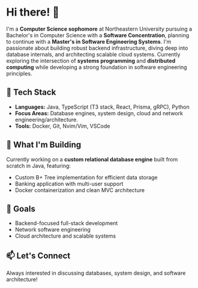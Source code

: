# Hi there! 👋

I'm a **Computer Science sophomore** at Northeastern University pursuing a Bachelor's in Computer Science with a **Software Concentration**, 
planning to continue with a **Master's in Software Engineering Systems**. I'm passionate about building robust backend infrastructure, 
diving deep into database internals, and architecting scalable cloud systems. Currently exploring the intersection of **systems programming** 
and **distributed computing** while developing a strong foundation in software engineering principles.

## 🔧 Tech Stack
- **Languages:** Java, TypeScript (T3 stack, React, Prisma, gRPC), Python
- **Focus Areas:** Database engines, system design, cloud and network engineering/architecture.
- **Tools:** Docker, Git, Nvim/Vim, VSCode

## 🚀 What I'm Building
Currently working on a **custom relational database engine** built from scratch in Java, featuring:
- Custom B+ Tree implementation for efficient data storage
- Banking application with multi-user support
- Docker containerization and clean MVC architecture

## 🎯 Goals
- Backend-focused full-stack development
- Network software engineering
- Cloud architecture and scalable systems

## 📫 Let's Connect
Always interested in discussing databases, system design, and software architecture!
